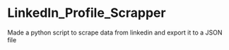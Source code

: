 # LinkedIn_Profile_Scrapper
Made a python script  to scrape data from linkedin and export it to a JSON file

